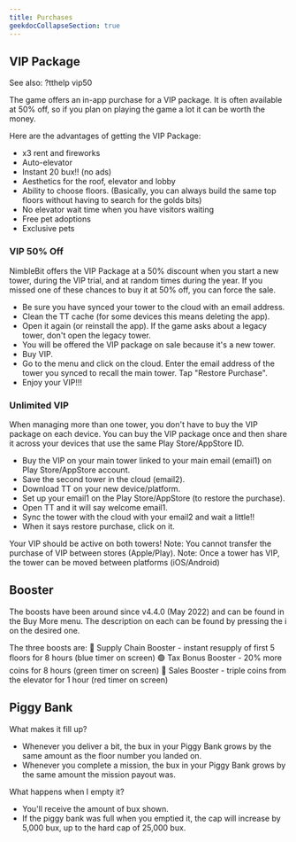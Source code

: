```yaml
---
title: Purchases
geekdocCollapseSection: true
---
```


## VIP Package

See also: ?tthelp vip50

The game offers an in-app purchase for a VIP package. It is often available at 50% off, so if you plan on playing the game a lot it can be worth the money.

Here are the advantages of getting the VIP Package:

* x3 rent and fireworks
* Auto-elevator
* Instant 20 bux!! (no ads)
* Aesthetics for the roof, elevator and lobby
* Ability to choose floors. (Basically, you can always build the same top floors without having to search for the golds bits)
* No elevator wait time when you have visitors waiting
* Free pet adoptions
* Exclusive pets

### VIP 50% Off

NimbleBit offers the VIP Package at a 50% discount when you start a new tower, during the VIP trial, and at random times during the year. If you missed one of these chances to buy it at 50% off, you can force the sale.

* Be sure you have synced your tower to the cloud with an email address.
* Clean the TT cache (for some devices this means deleting the app).
* Open it again (or reinstall the app). If the game asks about a legacy tower, don't open the legacy tower.
* You will be offered the VIP package on sale because it's a new tower.
* Buy VIP.
* Go to the menu and click on the cloud. Enter the email address of the tower you synced to recall the main tower. Tap "Restore Purchase".
* Enjoy your VIP!!!

### Unlimited VIP

When managing more than one tower, you don't have to buy the VIP package on each device. You can buy the VIP package once and then share it across your devices that use the same Play Store/AppStore ID.

* Buy the VIP on your main tower linked to your main email (email1) on Play Store/AppStore account.
* Save the second tower in the cloud (email2).
* Download TT on your new device/platform.
* Set up your email1 on the Play Store/AppStore (to restore the purchase).
* Open TT and it will say welcome email1.
* Sync the tower with the cloud with your email2 and wait a little!!
* When it says restore purchase, click on it.

Your VIP should be active on both towers!
Note:  You cannot transfer the purchase of VIP between stores (Apple/Play).
Note:  Once a tower has VIP, the tower can be moved between platforms (iOS/Android)

## Booster

The boosts have been around since v4.4.0 (May 2022) and can be found in the Buy More menu.  The description on each can be found by pressing the i on the desired one.

The three boosts are:
🔵  Supply Chain Booster - instant resupply of first 5 floors for 8 hours (blue timer on screen)
🟢  Tax Bonus Booster - 20% more coins for 8 hours (green timer on screen)
🔴  Sales Booster - triple coins from the elevator for 1 hour (red timer on screen)

## Piggy Bank

What makes it fill up?

* Whenever you deliver a bit, the bux in your Piggy Bank grows by the same amount as the floor number you landed on.
* Whenever you complete a mission, the bux in your Piggy Bank grows by the same amount the mission payout was.

What happens when I empty it?

* You'll receive the amount of bux shown.
* If the piggy bank was full when you emptied it, the cap will increase by 5,000 bux, up to the hard cap of 25,000 bux.
